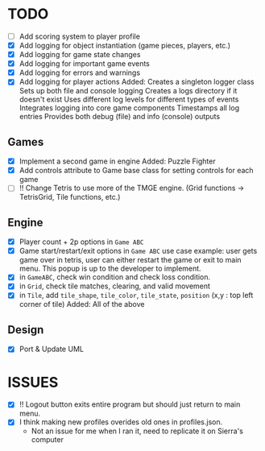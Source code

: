 # TODO
- [ ] Add scoring system to player profile
- [x] Add logging for object instantiation (game pieces, players, etc.)
- [x] Add logging for game state changes
- [x] Add logging for important game events
- [x] Add logging for errors and warnings
- [x] Add logging for player actions
    Added: 
        Creates a singleton logger class
        Sets up both file and console logging
        Creates a logs directory if it doesn't exist
        Uses different log levels for different types of events
        Integrates logging into core game components
        Timestamps all log entries
        Provides both debug (file) and info (console) outputs

## Games
- [x] Implement a second game in engine
    Added:
        Puzzle Fighter
- [x] Add controls attribute to Game base class for setting controls for each game
- [ ] !! Change Tetris to use more of the TMGE engine.  (Grid functions -> TetrisGrid, Tile functions, etc.)

## Engine
- [x] Player count + 2p options in `Game ABC`
- [x] Game start/restart/exit options in `Game ABC` use case example: user gets game over in tetris, user can either restart the game or exit to main menu. This popup is up to the developer to implement.
- [x] in `GameABC`, check win condition and check loss condition.
- [x] in `Grid`, check tile matches, clearing, and valid movement
- [x] in `Tile`, add `tile_shape`, `tile_color`, `tile_state`, `position` (x,y : top left corner of tile)
    Added: 
        All of the above

## Design
- [x] Port & Update UML

# ISSUES

- [x] !! Logout button exits entire program but should just return to main menu.
- [x] I think making new profiles overides old ones in profiles.json.
    + Not an issue for me when I ran it, need to replicate it on Sierra's computer
